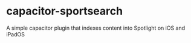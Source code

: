 # capacitor-sportsearch
A simple capacitor plugin that indexes content into Spotlight on iOS and iPadOS
